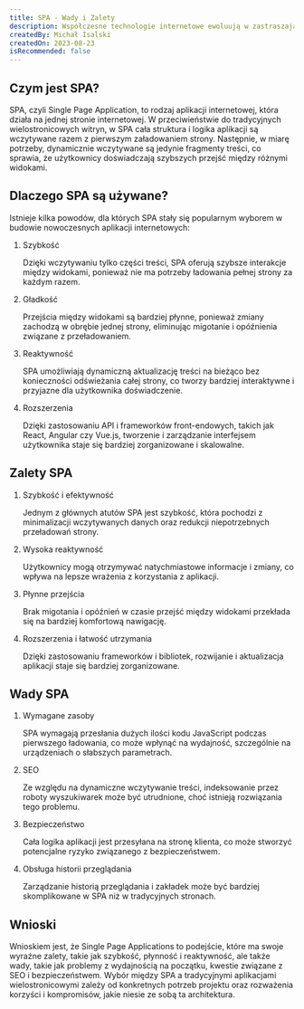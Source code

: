 ```yaml
---
title: SPA - Wady i Zalety
description: Współczesne technologie internetowe ewoluują w zastraszającym tempie, a wraz z nimi rośnie liczba narzędzi i podejść wykorzystywanych do tworzenia stron internetowych i aplikacji. Jednym z takich podejść jest architektura SPA, czyli Single Page Application (Aplikacja jednostronicowa). Choć zyskała ona ogromną popularność w ostatnich latach, nie jest pozbawiona ani wad, ani zalet. W tym artykule przyjrzymy się bliżej SPA, zrozumiemy, dlaczego jest wykorzystywane, oraz przeanalizujemy zarówno jego zalety, jak i wady.
createdBy: Michał Isalski
createdOn: 2023-08-23
isRecommended: false
---
```


## Czym jest SPA?
SPA, czyli Single Page Application, to rodzaj aplikacji internetowej, która działa na jednej stronie internetowej. W przeciwieństwie do tradycyjnych wielostronicowych witryn, w SPA cała struktura i logika aplikacji są wczytywane razem z pierwszym załadowaniem strony. Następnie, w miarę potrzeby, dynamicznie wczytywane są jedynie fragmenty treści, co sprawia, że użytkownicy doświadczają szybszych przejść między różnymi widokami.
## Dlaczego SPA są używane?
Istnieje kilka powodów, dla których SPA stały się popularnym wyborem w budowie nowoczesnych aplikacji internetowych:
1. Szybkość
    
    Dzięki wczytywaniu tylko części treści, SPA oferują szybsze interakcje między widokami, ponieważ nie ma potrzeby ładowania pełnej strony za każdym razem.
2. Gładkość

    Przejścia między widokami są bardziej płynne, ponieważ zmiany zachodzą w obrębie jednej strony, eliminując migotanie i opóźnienia związane z przeładowaniem.
3. Reaktywność

    SPA umożliwiają dynamiczną aktualizację treści na bieżąco bez konieczności odświeżania całej strony, co tworzy bardziej interaktywne i przyjazne dla użytkownika doświadczenie.
4. Rozszerzenia
    
    Dzięki zastosowaniu API i frameworków front-endowych, takich jak React, Angular czy Vue.js, tworzenie i zarządzanie interfejsem użytkownika staje się bardziej zorganizowane i skalowalne.
## Zalety SPA
1. Szybkość i efektywność

    Jednym z głównych atutów SPA jest szybkość, która pochodzi z minimalizacji wczytywanych danych oraz redukcji niepotrzebnych przeładowań strony.
2. Wysoka reaktywność

    Użytkownicy mogą otrzymywać natychmiastowe informacje i zmiany, co wpływa na lepsze wrażenia z korzystania z aplikacji.
3. Płynne przejścia

    Brak migotania i opóźnień w czasie przejść między widokami przekłada się na bardziej komfortową nawigację.
4. Rozszerzenia i łatwość utrzymania

    Dzięki zastosowaniu frameworków i bibliotek, rozwijanie i aktualizacja aplikacji staje się bardziej zorganizowane.
## Wady SPA
1. Wymagane zasoby

    SPA wymagają przesłania dużych ilości kodu JavaScript podczas pierwszego ładowania, co może wpłynąć na wydajność, szczególnie na urządzeniach o słabszych parametrach.
2. SEO

    Ze względu na dynamiczne wczytywanie treści, indeksowanie przez roboty wyszukiwarek może być utrudnione, choć istnieją rozwiązania tego problemu.
3. Bezpieczeństwo

    Cała logika aplikacji jest przesyłana na stronę klienta, co może stworzyć potencjalne ryzyko związanego z bezpieczeństwem.
4. Obsługa historii przeglądania

    Zarządzanie historią przeglądania i zakładek może być bardziej skomplikowane w SPA niż w tradycyjnych stronach.
## Wnioski
Wnioskiem jest, że Single Page Applications to podejście, które ma swoje wyraźne zalety, takie jak szybkość, płynność i reaktywność, ale także wady, takie jak problemy z wydajnością na początku, kwestie związane z SEO i bezpieczeństwem. Wybór między SPA a tradycyjnymi aplikacjami wielostronicowymi zależy od konkretnych potrzeb projektu oraz rozważenia korzyści i kompromisów, jakie niesie ze sobą ta architektura.

